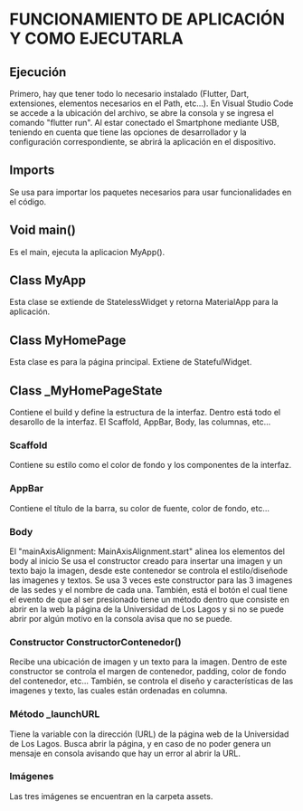 # FUNCIONAMIENTO DE APLICACIÓN Y COMO EJECUTARLA

## Ejecución
Primero, hay que tener todo lo necesario instalado (Flutter, Dart, extensiones, elementos necesarios en el Path, etc...).
En Visual Studio Code se accede a la ubicación del archivo, se abre la consola y se ingresa el comando "flutter run". 
Al estar conectado el Smartphone mediante USB, teniendo en cuenta que tiene las opciones de desarrollador y la
configuración correspondiente, se abrirá la aplicación en el dispositivo.


## Imports
Se usa para importar los paquetes necesarios para usar funcionalidades en el código.


## Void main()
Es el main, ejecuta la aplicacion MyApp().


## Class MyApp
Esta clase se extiende de StatelessWidget y retorna MaterialApp para la aplicación.


## Class MyHomePage
Esta clase es para la página principal. Extiene de StatefulWidget.


## Class _MyHomePageState
Contiene el build y define la estructura de la interfaz. 
Dentro está todo el desarollo de la interfaz. El Scaffold, AppBar, Body, las columnas, etc...

### Scaffold
Contiene su estilo como el color de fondo y los componentes de la interfaz.

### AppBar
Contiene el título de la barra, su color de fuente, color de fondo, etc...

### Body
El "mainAxisAlignment: MainAxisAlignment.start" alinea los elementos del body al inicio
Se usa el constructor creado para insertar una imagen y un texto bajo la imagen, desde este 
contenedor se controla el estilo/diseñode las imagenes y textos. Se usa 3 veces este constructor
para las 3 imagenes de las sedes y el nombre de cada una.
También, está el botón el cual tiene el evento de que al ser presionado tiene un método dentro 
que consiste en abrir en la web la página de la Universidad de Los Lagos y si no se puede abrir por 
algún motivo en la consola avisa que no se puede.

### Constructor ConstructorContenedor()
Recibe una ubicación de imagen y un texto para la imagen. Dentro de este constructor se controla
el margen de contenedor, padding, color de fondo del contenedor, etc...
También, se controla el diseño y características de las imagenes y texto, las cuales están ordenadas
en columna.

### Método _launchURL
Tiene la variable con la dirección (URL) de la página web de la Universidad de Los Lagos.
Busca abrir la página, y en caso de no poder genera un mensaje en consola avisando que hay 
un error al abrir la URL.

### Imágenes
Las tres imágenes se encuentran en la carpeta assets.

